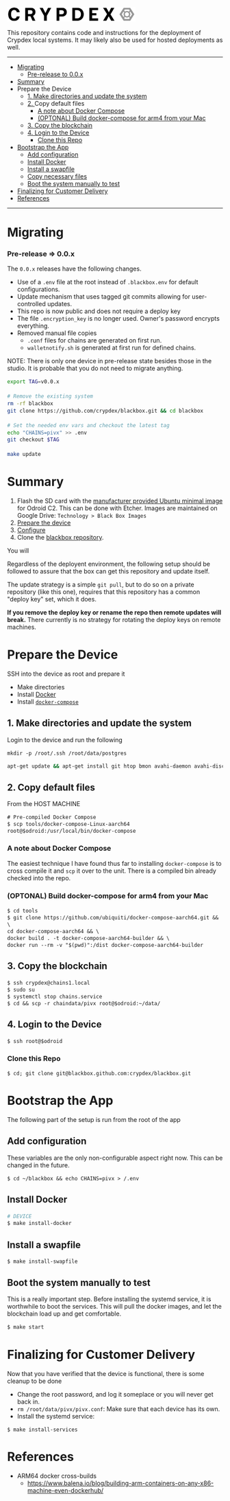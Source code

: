 <img src="https://raw.githubusercontent.com/crypdex/blackbox/master/resources/images/logo.png?token=AAApwfyzFtNiStgrv12MXRoXWI0ayTtcks5ciTVawA%3D%3D" width=300>

This repository contains code and instructions for the deployment of Crypdex local systems. It may likely also be used for hosted deployments as well.

<hr />
<!-- START doctoc generated TOC please keep comment here to allow auto update -->
<!-- DON'T EDIT THIS SECTION, INSTEAD RE-RUN doctoc TO UPDATE -->


- [Migrating](#migrating)
    - [Pre-release to 0.0.x](#pre-release-to-00x)
- [Summary](#summary)
- [<a name="prepare"></a>Prepare the Device](#a-nameprepareaprepare-the-device)
  - [1. Make directories and update the system](#1-make-directories-and-update-the-system)
  - [2. <a name="configure-ssh"></a>Copy default files](#2-a-nameconfigure-sshacopy-default-files)
    - [A note about Docker Compose](#a-note-about-docker-compose)
    - [(OPTONAL) Build docker-compose for arm4 from your Mac](#optonal-build-docker-compose-for-arm4-from-your-mac)
  - [3. Copy the blockchain](#3-copy-the-blockchain)
  - [4. Login to the Device](#4-login-to-the-device)
    - [Clone this Repo](#clone-this-repo)
- [Bootstrap the App](#bootstrap-the-app)
  - [Add configuration](#add-configuration)
  - [Install Docker](#install-docker)
  - [Install a swapfile](#install-a-swapfile)
  - [Copy necessary files](#copy-necessary-files)
  - [Boot the system manually to test](#boot-the-system-manually-to-test)
- [Finalizing for Customer Delivery](#finalizing-for-customer-delivery)
- [References](#references)

<!-- END doctoc generated TOC please keep comment here to allow auto update -->

<hr />

# Migrating

### Pre-release => 0.0.x

The `0.0.x` releases have the following changes.
- Use of a `.env` file at the root instead of `.blackbox.env` for default configurations.
- Update mechanism that uses tagged git commits allowing for user-controlled updates.
- This repo is now public and does not require a deploy key  
- The file `.encryption_key` is no longer used. Owner's password encrypts everything.
- Removed manual file copies
    - `.conf` files for chains are generated on first run.
    - `walletnotify.sh` is generated at first run for defined chains.

NOTE: There is only one device in pre-release state besides those in the studio. It is probable that you do not need to migrate anything.

```bash
export TAG=v0.0.x

# Remove the existing system
rm -rf blackbox
git clone https://github.com/crypdex/blackbox.git && cd blackbox

# Set the needed env vars and checkout the latest tag
echo "CHAINS=pivx" >> .env 
git checkout $TAG

make update
```


# Summary

1. Flash the SD card with the [manufacturer provided Ubuntu minimal image](https://wiki.odroid.com/odroid-c2/os_images/ubuntu/v3.0) for Odroid C2. This can be done with Etcher. Images are maintained on Google Drive: `Technology > Black Box Images`
1. [Prepare the device](#prepare)
1. [Configure](#configure-ssh)
1. Clone the [blackbox repository](https://github.com/crypdex/blackbox).

You will

Regardless of the deployent environment, the following setup should be followed to assure that the box can get this repository and update itself.

The update strategy is a simple `git pull`, but to do so on a private repository (like this one), requires that this repository has a common "deploy key" set, which it does.

**If you remove the deploy key or rename the repo then remote updates will break.** There currently is no strategy for rotating the deploy keys on remote machines.

# <a name="prepare"></a>Prepare the Device

SSH into the device as root and prepare it

- Make directories
- Install [Docker](https://docs.docker.com/install/linux/docker-ce/ubuntu/)
- Install [`docker-compose`](https://github.com/ubiquiti/docker-compose-aarch64)

## 1. Make directories and update the system

Login to the device and run the following

```
mkdir -p /root/.ssh /root/data/postgres
```

```bash
apt-get update && apt-get install git htop bmon avahi-daemon avahi-discover avahi-utils libnss-mdns mdns-scan -y && apt-get upgrade -y && reboot
```

## 2. <a name="configure-ssh"></a>Copy default files

From the HOST MACHINE

```shell
# Pre-compiled Docker Compose
$ scp tools/docker-compose-Linux-aarch64 root@$odroid:/usr/local/bin/docker-compose
```

### A note about Docker Compose

The easiest technique I have found thus far to installing `docker-compose` is to cross compile it and `scp` it over to the unit. There is a compiled bin already checked into the repo.

### (OPTONAL) Build docker-compose for arm4 from your Mac

```shell
$ cd tools
$ git clone https://github.com/ubiquiti/docker-compose-aarch64.git && \
cd docker-compose-aarch64 && \
docker build . -t docker-compose-aarch64-builder && \
docker run --rm -v "$(pwd)":/dist docker-compose-aarch64-builder
```

## 3. Copy the blockchain

```shell
$ ssh crypdex@chains1.local
$ sudo su
$ systemctl stop chains.service
$ cd && scp -r chaindata/pivx root@$odroid:~/data/
```

## 4. Login to the Device

```shell
$ ssh root@$odroid
```


### Clone this Repo

```shell
$ cd; git clone git@blackbox.github.com:crypdex/blackbox.git
```

# Bootstrap the App

The following part of the setup is run from the root of the app

## Add configuration

These variables are the only non-configurable aspect right now. This can be changed in the future.

```
$ cd ~/blackbox && echo CHAINS=pivx > /.env
```

## Install Docker

```bash
# DEVICE
$ make install-docker
```

## Install a swapfile

```
$ make install-swapfile
```

## Boot the system manually to test

This is a really important step. Before installing the systemd service, it is worthwhile to boot the services. This will pull the docker images, and let the blockchain load up and get comfortable.

```bash
$ make start
```

# Finalizing for Customer Delivery

Now that you have verified that the device is functional, there is some cleanup to be done

- Change the root password, and log it someplace or you will never get back in.
- `rm /root/data/pivx/pivx.conf`: Make sure that each device has its own.
- Install the systemd service:

```
$ make install-services
```

# References

- ARM64 docker cross-builds
  - https://www.balena.io/blog/building-arm-containers-on-any-x86-machine-even-dockerhub/
